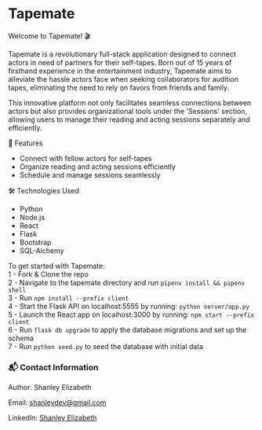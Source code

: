 # Tapemate


Welcome to Tapemate! 🎬

Tapemate is a revolutionary full-stack application designed to connect actors in need of partners for their self-tapes. Born out of 15 years of firsthand experience in the entertainment industry, Tapemate aims to alleviate the hassle actors face when seeking collaborators for audition tapes, eliminating the need to rely on favors from friends and family.

This innovative platform not only facilitates seamless connections between actors but also provides organizational tools under the 'Sessions' section, allowing users to manage their reading and acting sessions separately and efficiently.

🌟 Features
- Connect with fellow actors for self-tapes
- Organize reading and acting sessions efficiently
- Schedule and manage sessions seamlessly


🛠 Technologies Used
- Python
- Node.js
- React
- Flask
- Bootstrap
- SQL-Alchemy

To get started with Tapemate:  
1 - Fork & Clone the repo  
2 - Navigate to the tapemate directory and run `pipenv install && pipenv shell`  
3 - Run `npm install --prefix client`  
4 - Start the Flask API on localhost:5555 by running: `python server/app.py`  
5 - Launch the React app on localhost:3000 by running: `npm start --prefix client`  
6 - Run `flask db upgrade` to apply the database migrations and set up the schema  
7 - Run `python seed.py` to seed the database with initial data  

### 📬 **Contact Information**
Author: Shanley Elizabeth  

Email: [shanleydev@gmail.com](mailto:shanleydev@gmail.com)  

LinkedIn: [Shanley Elizabeth](https://www.linkedin.com/in/shanley-e-02785b124/)  